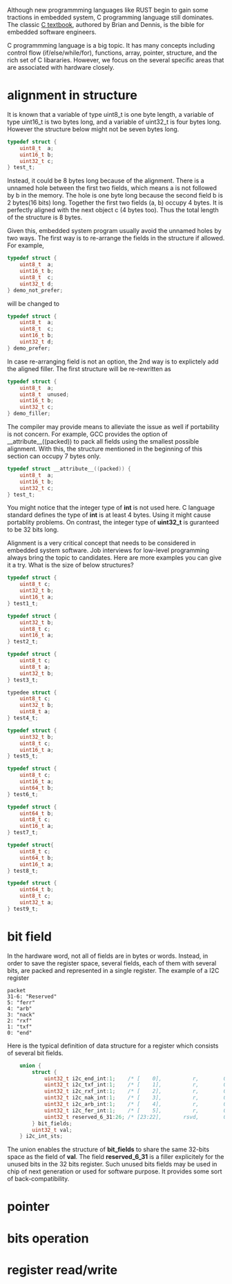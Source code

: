 Although new programmming languages like RUST begin to gain some tractions in embedded system,
C programming language still dominates. The classic [C
textbook](https://en.wikipedia.org/wiki/The_C_Programming_Language),
authored by Brian and Dennis, is the bible for embedded software engineers.

C programmming language is a big topic. It has many concepts including control flow
(if/else/while/for), functions, array, pointer, structure, and the rich set of C libararies.
However, we focus on the several specific areas that are associated with hardware closely.

# alignment in structure
It is known that a variable of type uint8_t is one byte length, a variable of type uint16_t is
two bytes long, and a variable of uint32_t is four bytes long. However the structure below might
not be seven bytes long.
```c
typedef struct {
    uint8_t  a;
    uint16_t b;
    uint32_t c;
} test_t;
```
Instead, it could be 8 bytes long because of the alignment. There is a unnamed hole
between the first two fields, which means a is not followed by b in the memory. The hole is one
byte long because the second field b is 2 bytes(16 bits) long. Together the first two fields
(a, b) occupy 4 bytes. It is perfectly aligned with the next object c (4 bytes too). Thus the
total length of the structure is 8 bytes.

Given this, embedded system program usually avoid the unnamed holes by two ways. The first way
is to re-arrange the fields in the structure if allowed. For example,
```c
typedef struct {
    uint8_t  a;
    uint16_t b;
    uint8_t  c;
    uint32_t d;
} demo_not_prefer;
```
will be changed to
```c
typedef struct {
    uint8_t  a;
    uint8_t  c;
    uint16_t b;
    uint32_t d;
} demo_prefer;
```
In case re-arranging field is not an option, the 2nd way is to explictely add the aligned
filler. The first structure will be re-rewritten as
```c
typedef struct {
    uint8_t  a;
    uint8_t  unused;
    uint16_t b;
    uint32_t c;
} demo_filler;
```
The compiler may provide means to alleviate the issue as well if portability is not concern. For
example, GCC provides the option of  \_\_attribute\_\_((packed)) to pack all fields using the
smallest possible alignment. With this, the structure mentioned in the beginning of this section
can occupy 7 bytes only.
```c
typedef struct __attribute__((packed)) {
    uint8_t  a;
    uint16_t b;
    uint32_t c;
} test_t;
```

You might notice that the integer type of **int** is not used here. C language standard defines
the type of **int** is at least 4 bytes. Using it might cause portablity problems. On contrast,
the integer type of **uint32_t** is guranteed to be 32 bits long.

Alignment is a very critical concept that needs to be considered in embedded system software.
Job interviews for low-level programming always bring the topic to candidates. Here are more
examples you can give it a try. What is the size of below structures?

```c
typedef struct {
    uint8_t c;
    uint32_t b;
    uint16_t a;
} test1_t;

typedef struct {
    uint32_t b;
    uint8_t c;
    uint16_t a;
} test2_t;

typedef struct {
    uint8_t c;
    uint8_t a;
    uint32_t b;
} test3_t;

typedee struct {
    uint8_t c;
    uint32_t b;
    uint8_t a;
} test4_t;

typedef struct {
    uint32_t b;
    uint8_t c;
    uint16_t a;
} test5_t;

typedef struct {
    uint8_t c;
    uint16_t a;
    uint64_t b;
} test6_t;

typedef struct {
    uint64_t b;
    uint8_t c;
    uint16_t a;
} test7_t;

typedef struct{
    uint8_t c;
    uint64_t b;
    uint16_t a;
} test8_t;

typedef struct {
    uint64_t b;
    uint8_t c;
    uint32_t a;
} test9_t;
```

# bit field
In the hardware word, not all of fields are in bytes or words. Instead, in order to save the
register space, several fields, each of them with several bits, are packed and represented in a
single register. The example of a I2C register
```mermaid
packet
31-6: "Reserved"
5: "ferr"
4: "arb"
3: "nack"
2: "rxf"
1: "txf"
0: "end"
```
Here is the typical definition of data structure for a register which consists
of several bit fields.
```c
    union {
        struct {
            uint32_t i2c_end_int:1;    /* [    0],          r,        0x0 */
            uint32_t i2c_txf_int:1;    /* [    1],          r,        0x0 */
            uint32_t i2c_rxf_int:1;    /* [    2],          r,        0x0 */
            uint32_t i2c_nak_int:1;    /* [    3],          r,        0x0 */
            uint32_t i2c_arb_int:1;    /* [    4],          r,        0x0 */
            uint32_t i2c_fer_int:1;    /* [    5],          r,        0x0 */
            uint32_t reserved_6_31:26; /* [23:22],       rsvd,        0x0 */
        } bit_fields;
        uint32_t val;
    } i2c_int_sts;
```
The union enables the structure of __bit\_fields__ to share the same 32-bits space as the field
of __val__. The field __reserved_6_31__ is a filler explicitely for the unused bits in the 32 bits
register. Such unused bits fields may be used in chip of next generation or used for software
purpose. It provides some sort of back-compatibility.

# pointer

# bits operation

# register read/write
